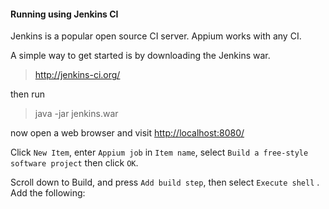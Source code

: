 #### Running using Jenkins CI

Jenkins is a popular open source CI server. Appium works with any CI.

A simple way to get started is by downloading the Jenkins war.

> http://jenkins-ci.org/

then run

> java -jar jenkins.war

now open a web browser and visit [http://localhost:8080/](http://localhost:8080/)

Click `New Item`, enter `Appium job` in `Item name`,
select `Build a free-style software project` then click `OK`.

Scroll down to Build, and press `Add build step`, then select `Execute shell`
. Add the following: